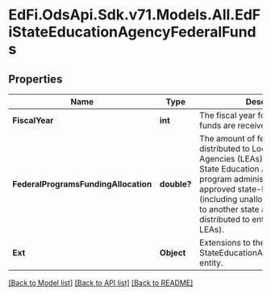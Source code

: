 # EdFi.OdsApi.Sdk.v71.Models.All.EdFiStateEducationAgencyFederalFunds

## Properties

Name | Type | Description | Notes
------------ | ------------- | ------------- | -------------
**FiscalYear** | **int** | The fiscal year for which the federal funds are received. | 
**FederalProgramsFundingAllocation** | **double?** | The amount of federal dollars distributed to Local Education Agencies (LEAs), retained by the State Education Agency (SEA) for program administration or other approved state-level activities (including unallocated, transferred to another state agency, or distributed to entities other than LEAs). | [optional] 
**Ext** | **Object** | Extensions to the StateEducationAgencyFederalFunds entity. | [optional] 

[[Back to Model list]](../README.md#documentation-for-models) [[Back to API list]](../README.md#documentation-for-api-endpoints) [[Back to README]](../README.md)

